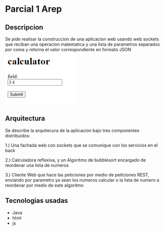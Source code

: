 # Parcial 1 Arep


## Descripcion

Se pide realisar la construccion de una aplicacion web usando web sockets
que reciban una operacion matematica y una lista de parametros separados por coma
y retorna el valor correspondiente en formato JSON

![img.png](src/main/resources/img.png)

## Arquitectura

Se describe la arquitecura de la aplicacion bajo tres componentes distribuidos:


1.) Una fachada web con sockets que se comunique con los servicios en el back

2.) Calculadora reflexiva, y un Algoritmo de bubblesort encargado de reordenar una lista de numeros 

3.) Cliente Web que hace las peticiones por medio de peticiones REST, enviando por parametro ya sean los numeros  calcular
o la lista de numero a reordenar por medio de este algoritmo




## Tecnologias usadas
- Java
- html
- js




